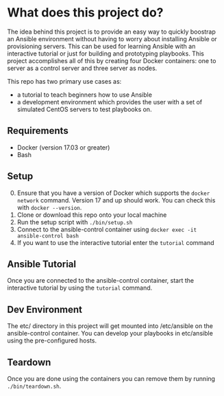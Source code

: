 # What does this project do?
The idea behind this project is to provide an easy way to quickly boostrap an Ansible environment without having to worry about installing Ansible or provisioning servers. This can be used for learning Ansible with an interactive tutorial or just for building and prototyping playbooks. This project accomplishes all of this by creating four Docker containers: one to server as a control server and three server as nodes.

This repo has two primary use cases as:
- a tutorial to teach beginners how to use Ansible
- a development environment which provides the user with a set of simulated CentOS servers to test playbooks on.

## Requirements
- Docker (version 17.03 or greater)
- Bash

## Setup
0. Ensure that you have a version of Docker which supports the `docker network` command. Version 17 and up should work. You can check this with `docker --version`.
1. Clone or download this repo onto your local machine
2. Run the setup script with `./bin/setup.sh`
3. Connect to the ansible-control container using `docker exec -it ansible-control bash`
4. If you want to use the interactive tutorial enter the `tutorial` command

## Ansible Tutorial
Once you are connected to the ansible-control container, start the interactive tutorial by using the `tutorial` command.

## Dev Environment
The etc/ directory in this project will get mounted into /etc/ansible on the ansible-control container. You can develop your playbooks in etc/ansible using the pre-configured hosts.

## Teardown
Once you are done using the containers you can remove them by running `./bin/teardown.sh`.
